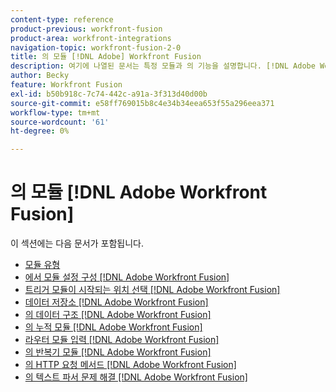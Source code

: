 ```yaml
---
content-type: reference
product-previous: workfront-fusion
product-area: workfront-integrations
navigation-topic: workfront-fusion-2-0
title: 의 모듈 [!DNL Adobe] Workfront Fusion
description: 여기에 나열된 문서는 특정 모듈과 의 기능을 설명합니다. [!DNL Adobe Workfront Fusion].
author: Becky
feature: Workfront Fusion
exl-id: b50b918c-7c74-442c-a91a-3f313d40d00b
source-git-commit: e58ff769015b8c4e34b34eea653f55a296eea371
workflow-type: tm+mt
source-wordcount: '61'
ht-degree: 0%

---
```


# 의 모듈 [!DNL Adobe Workfront Fusion]

이 섹션에는 다음 문서가 포함됩니다.

* [모듈 유형](../../workfront-fusion/modules/module-types.md)
* [에서 모듈 설정 구성 [!DNL Adobe Workfront Fusion]](../../workfront-fusion/modules/configure-a-modules-settings.md)
* [트리거 모듈이 시작되는 위치 선택 [!DNL Adobe Workfront Fusion]](../../workfront-fusion/modules/choose-where-trigger-module-starts.md)
* [데이터 저장소 [!DNL Adobe Workfront Fusion]](../../workfront-fusion/modules/data-stores.md)
* [의 데이터 구조 [!DNL Adobe Workfront Fusion]](../../workfront-fusion/modules/data-structures.md)
* [의 누적 모듈 [!DNL Adobe Workfront Fusion]](../../workfront-fusion/modules/aggregator-module.md)
* [라우터 모듈 입력 [!DNL Adobe Workfront Fusion]](../../workfront-fusion/modules/router-module.md)
* [의 반복기 모듈 [!DNL Adobe Workfront Fusion]](../../workfront-fusion/modules/iterator-module.md)
* [의 HTTP 요청 메서드 [!DNL Adobe Workfront Fusion]](../../workfront-fusion/modules/http-request-methods.md)
* [의 텍스트 파서 문제 해결 [!DNL Adobe Workfront Fusion]](../../workfront-fusion/modules/text-parser-troubleshooting.md)
